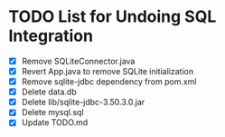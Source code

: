 # TODO List for Undoing SQL Integration

- [x] Remove SQLiteConnector.java
- [x] Revert App.java to remove SQLite initialization
- [x] Remove sqlite-jdbc dependency from pom.xml
- [x] Delete data.db
- [x] Delete lib/sqlite-jdbc-3.50.3.0.jar
- [x] Delete mysql.sql
- [x] Update TODO.md
